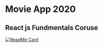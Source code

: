 # Movie App 2020

## React js Fundmentals Coruse


[![ReadMe Card](https://github-readme-stats.vercel.app/api/pin/?username=Giljape&repo=github-readme-stats)](https://github.com/Giljape/github-readme-stats)
